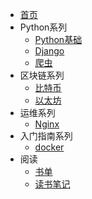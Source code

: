 * [首页](/)
* Python系列
  - [Python基础](python/basic_nav.md)
  - [Django](python/django_nav.md)
  - [爬虫](python/crawl_nav.md)
* 区块链系列
  - [比特币](blockchain/bitcoin_nav.md)
  - [以太坊](blockchain/etherum_nav.md)
* 运维系列
  * [Nginx](deploy/nginx_nav.md)
* 入门指南系列
  - [docker](quickstart/docker_nav.md)
* 阅读
  * [书单](read/booklist.md)
  * [读书笔记](read/note_nav.md)
